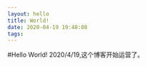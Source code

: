 ```yaml
---
layout: hello
title: World!
date: 2020-04-19 19:48:08
tags:
---
```


#Hello World!
2020/4/19,这个博客开始运营了。